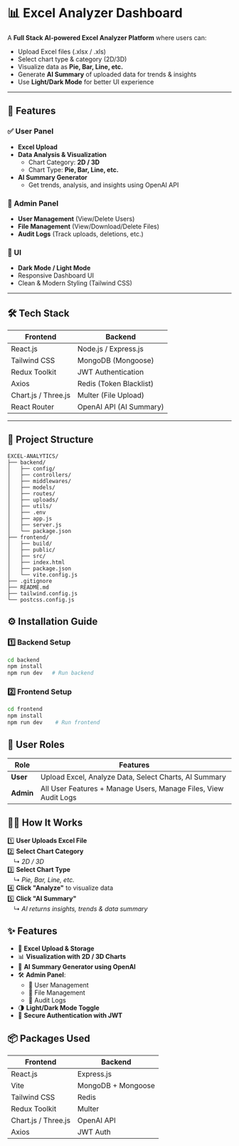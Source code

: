 # 📊 Excel Analyzer Dashboard

A **Full Stack AI-powered Excel Analyzer Platform** where users can:

- Upload Excel files (.xlsx / .xls)
- Select chart type & category (2D/3D)
- Visualize data as **Pie, Bar, Line, etc.**
- Generate **AI Summary** of uploaded data for trends & insights
- Use **Light/Dark Mode** for better UI experience

---

## 🚀 Features

### ✅ User Panel

- **Excel Upload**  
- **Data Analysis & Visualization**
  - Chart Category: **2D / 3D**
  - Chart Type: **Pie, Bar, Line, etc.**
- **AI Summary Generator**
  - Get trends, analysis, and insights using OpenAI API
  
### 🔐 Admin Panel

- **User Management** (View/Delete Users)
- **File Management** (View/Download/Delete Files)
- **Audit Logs** (Track uploads, deletions, etc.)

### 🎨 UI

- **Dark Mode / Light Mode**
- Responsive Dashboard UI
- Clean & Modern Styling (Tailwind CSS)

---

## 🛠️ Tech Stack

| Frontend  | Backend |
|-----------|---------|
| React.js  | Node.js / Express.js |
| Tailwind CSS | MongoDB (Mongoose) |
| Redux Toolkit | JWT Authentication |
| Axios    | Redis (Token Blacklist) |
| Chart.js / Three.js | Multer (File Upload) |
| React Router | OpenAI API (AI Summary) |

---

## 📂 Project Structure
```
EXCEL-ANALYTICS/
├── backend/
│   ├── config/
│   ├── controllers/
│   ├── middlewares/
│   ├── models/
│   ├── routes/
│   ├── uploads/
│   ├── utils/
│   ├── .env
│   ├── app.js
│   ├── server.js
│   └── package.json
├── frontend/
│   ├── build/
│   ├── public/
│   ├── src/
│   ├── index.html
│   ├── package.json
│   └── vite.config.js
├── .gitignore
├── README.md
├── tailwind.config.js
└── postcss.config.js
```
## ⚙️ Installation Guide

### 1️⃣ Backend Setup

```bash
cd backend
npm install
npm run dev   # Run backend
```

### 2️⃣ Frontend Setup

```bash
cd frontend
npm install
npm run dev    # Run frontend
```

## 🔐 User Roles

| Role   | Features                                                                 |
|--------|--------------------------------------------------------------------------|
| **User**   | Upload Excel, Analyze Data, Select Charts, AI Summary                     |
| **Admin**  | All User Features + Manage Users, Manage Files, View Audit Logs           |

## 🧑‍💻 How It Works

1️⃣ **User Uploads Excel File**  
2️⃣ **Select Chart Category**  
&emsp;↳ _2D / 3D_  
3️⃣ **Select Chart Type**  
&emsp;↳ _Pie, Bar, Line, etc._  
4️⃣ **Click "Analyze"** to visualize data  
5️⃣ **Click "AI Summary"**  
&emsp;↳ _AI returns insights, trends & data summary_

## ✨ Features

- 📂 **Excel Upload & Storage**
- 📊 **Visualization with 2D / 3D Charts**
- 🤖 **AI Summary Generator using OpenAI**
- 🛠️ **Admin Panel**:
  - 👥 User Management  
  - 📁 File Management  
  - 🧾 Audit Logs
- 🌗 **Light/Dark Mode Toggle**
- 🔐 **Secure Authentication with JWT**

## 📦 Packages Used

| Frontend              | Backend                  |
|-----------------------|---------------------------|
| React.js              | Express.js                |
| Vite                  | MongoDB + Mongoose        |
| Tailwind CSS          | Redis                     |
| Redux Toolkit         | Multer                    |
| Chart.js / Three.js   | OpenAI API                |
| Axios                 | JWT Auth                  |
